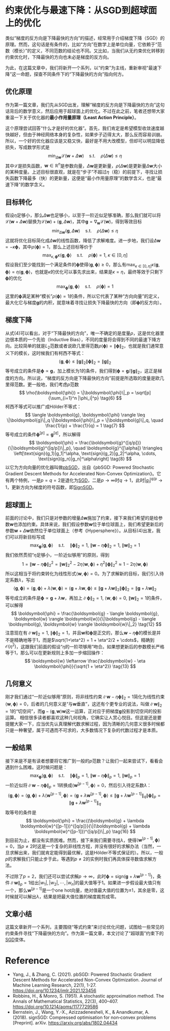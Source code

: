 # 约束优化与最速下降：从SGD到超球面上的优化

类似“梯度的反方向是下降最快的方向”的描述，经常用于介绍梯度下降（SGD）的原理。然而，这句话是有条件的，比如“方向”在数学上是单位向量，它依赖于“范数（模长）”的定义，不同范数的结论也不同。又比如，当我们从无约束优化转移到约束优化时，下降最快的方向也未必是梯度的反方向。

为此，在这篇文章中，我们将新开一个系列，以“约束”为主线，重新审视“最速下降”这一命题，探查不同条件下的“下降最快的方向”指向何方。

## 优化原理

作为第一篇文章，我们先从SGD出发，理解“梯度的反方向是下降最快的方向”这句话背后的数学意义，然后应用于超球面上的优化。不过在此之前，笔者还想带大家重温一下关于优化器的**最小作用量原理（Least Action Principle）**。

这个原理尝试回答“什么才是好的优化器”。首先，我们肯定是希望模型收敛速度越快越好，但由于神经网络本身的复杂性，如果步子迈得太大，那么反而容易训崩。所以，一个好的优化器应该是又稳又快，最好是不用大改模型，但却可以明显降低损失，写成数学形式是
$$
\min_{\Delta\boldsymbol{w}} \mathcal{L}(\boldsymbol{w} + \Delta\boldsymbol{w}) \quad \text{s.t.} \quad \rho(\Delta\boldsymbol{w}) \leq \eta \tag{1}
$$
其中$\mathcal{L}$是损失函数，$\boldsymbol{w} \in \mathbb{R}^n$是参数向量，$\Delta\boldsymbol{w}$是更新量，$\rho(\Delta\boldsymbol{w})$是更新量$\Delta\boldsymbol{w}$大小的某种度量。上述目标很直观，就是在“步子”不超过$\eta$（稳）的前提下，寻找让损失函数下降最多（快）的更新量，这便是“最小作用量原理”的数学含义，也是“最速下降”的数学含义。

## 目标转化

假设$\eta$足够小，那么$\Delta\boldsymbol{w}$也足够小，以至于一阶近似足够准确，那么我们就可以将$\mathcal{L}(\boldsymbol{w} + \Delta\boldsymbol{w})$替换为$\mathcal{L}(\boldsymbol{w}) + \langle \boldsymbol{g}, \Delta\boldsymbol{w} \rangle$，其中$\boldsymbol{g} = \nabla_{\boldsymbol{w}} \mathcal{L}(\boldsymbol{w})$，得到等效目标
$$
\min_{\Delta\boldsymbol{w}} \langle \boldsymbol{g}, \Delta\boldsymbol{w} \rangle \quad \text{s.t.} \quad \rho(\Delta\boldsymbol{w}) \leq \eta \tag{2}
$$
这就将优化目标简化成$\Delta\boldsymbol{w}$的线性函数，降低了求解难度。进一步地，我们设$\Delta\boldsymbol{w} = -\kappa \boldsymbol{\phi}$，其中$\rho(\boldsymbol{\phi}) = 1$，那么上述目标等价于
$$
\max_{\kappa, \boldsymbol{\phi}} \kappa \langle \boldsymbol{g}, \boldsymbol{\phi} \rangle \quad \text{s.t.} \quad \rho(\boldsymbol{\phi}) = 1,\ \kappa \in [0, \eta] \tag{3}
$$
假设我们至少能找到一个满足条件的$\boldsymbol{\phi}$使得$\langle \boldsymbol{g}, \boldsymbol{\phi} \rangle \geq 0$，那么有$\max_{\kappa \in [0, \eta]} \kappa \langle \boldsymbol{g}, \boldsymbol{\phi} \rangle = \eta \langle \boldsymbol{g}, \boldsymbol{\phi} \rangle$，也就是$\kappa$的优化可以事先求出来，结果是$\kappa = \eta$，最终等效于只剩下$\boldsymbol{\phi}$的优化
$$
\max_{\boldsymbol{\phi}} \langle \boldsymbol{g}, \boldsymbol{\phi} \rangle \quad \text{s.t.} \quad \rho(\boldsymbol{\phi}) = 1 \tag{4}
$$
这里的$\boldsymbol{\phi}$满足某种“模长”$\rho(\boldsymbol{\phi}) = 1$的条件，所以它代表了某种“方向向量”的定义，最大化它与梯度$\boldsymbol{g}$的内积，就意味着寻找让损失下降最快的方向（即$\boldsymbol{\phi}$的反方向）。

## 梯度下降

从式(4)可以看出，对于“下降最快的方向”，唯一不确定的是度量$\rho$，这是优化器里边很本质的一个先验（Inductive Bias），不同的度量将会得到不同的最速下降方向。比较简单的就是$L_2$范数或者说欧几里得范数$\rho(\boldsymbol{\phi}) = \|\boldsymbol{\phi}\|_2$，也就是我们通常意义下的模长，这时候我们有柯西不等式：
$$
\langle \boldsymbol{g}, \boldsymbol{\phi} \rangle \leq \|\boldsymbol{g}\|_2 \|\boldsymbol{\phi}\|_2 = \|\boldsymbol{g}\|_2 \tag{5}
$$
等号成立的条件是$\boldsymbol{\phi} \propto \boldsymbol{g}$，加上模长为1的条件，我们得到$\boldsymbol{\phi} = \boldsymbol{g} / \|\boldsymbol{g}\|_2$，这正是梯度的方向。所以说，“梯度的反方向是下降最快的方向”前提是所选取的度量是欧几里得范数。更一般地，我们考虑$p$范数
$$
\rho(\boldsymbol{\phi}) = \|\boldsymbol{\phi}\|_p = \sqrt[p]{\sum_{i=1}^n |\phi_i|^p} \tag{6}
$$
柯西不等式可以推广成Hölder不等式：
$$
\langle \boldsymbol{g}, \boldsymbol{\phi} \rangle \leq \|\boldsymbol{g}\|_q \|\boldsymbol{\phi}\|_p = \|\boldsymbol{g}\|_q, \quad \frac{1}{p} + \frac{1}{q} = 1 \tag{7}
$$
等号成立的条件$\boldsymbol{\phi}^{[p]} \propto \boldsymbol{g}^{[q]}$，所以解得
$$
\boldsymbol{\phi} = \frac{\boldsymbol{g}^{[q/p]}}{\|\boldsymbol{g}^{[q/p]}\|_p}, \quad \boldsymbol{g}^{[\alpha]} \triangleq \left[\text{sign}(g_1)|g_1|^\alpha, \text{sign}(g_2)|g_2|^\alpha, \cdots, \text{sign}(g_n)|g_n|^\alpha\right] \tag{8}
$$
以它为方向向量的优化器叫做[pbSGD](https://doi.org/10.1234/jmlr.2021.123456)，出自《pbSGD: Powered Stochastic Gradient Descent Methods for Accelerated Non-Convex Optimization》。它有两个特例，一是$p=q=2$是退化为[SGD](https://doi.org/10.1214/aoms/1177729586)，二是$p \to \infty$时$q \to 1$，此时$|g_i|^{q/p} \to 1$，更新方向为梯度的符号函数，即[SignSGD](https://arxiv.org/abs/1802.04434)。

## 超球面上

前面的讨论中，我们只是对参数的增量$\Delta\boldsymbol{w}$施加了约束，接下来我们希望的是给参数$\boldsymbol{w}$也添加约束。具体来说，我们假设参数$\boldsymbol{w}$位于单位球面上，我们希望更新后的参数$\boldsymbol{w} + \Delta\boldsymbol{w}$依然位于单位球面上（参考《Hypersphere》）。从目标(4)出发，我们可以将新目标写成
$$
\max_{\boldsymbol{\phi}} \langle \boldsymbol{g}, \boldsymbol{\phi} \rangle \quad \text{s.t.} \quad \|\boldsymbol{\phi}\|_2 = 1,\ \|\boldsymbol{w} - \eta \boldsymbol{\phi}\|_2 = 1,\ \|\boldsymbol{w}\|_2 = 1 \tag{9}
$$
我们依然贯彻“$\eta$足够小，一阶近似够用”的原则，得到
$$
1 = \|\boldsymbol{w} - \eta \boldsymbol{\phi}\|_2^2 = \|\boldsymbol{w}\|_2^2 - 2\eta \langle \boldsymbol{w}, \boldsymbol{\phi} \rangle + \eta^2 \|\boldsymbol{\phi}\|_2^2 \approx 1 - 2\eta \langle \boldsymbol{w}, \boldsymbol{\phi} \rangle \tag{10}
$$
所以这相当于将约束转化为线性形式$\langle \boldsymbol{w}, \boldsymbol{\phi} \rangle = 0$。为了求解新的目标，我们引入待定系数$\lambda$，写出
$$
\langle \boldsymbol{g}, \boldsymbol{\phi} \rangle = \langle \boldsymbol{g}, \boldsymbol{\phi} \rangle + \lambda \langle \boldsymbol{w}, \boldsymbol{\phi} \rangle = \langle \boldsymbol{g} + \lambda \boldsymbol{w}, \boldsymbol{\phi} \rangle \leq \|\boldsymbol{g} + \lambda \boldsymbol{w}\|_2 \|\boldsymbol{\phi}\|_2 = \|\boldsymbol{g} + \lambda \boldsymbol{w}\|_2 \tag{11}
$$
等号成立的条件是$\boldsymbol{\phi} \propto \boldsymbol{g} + \lambda \boldsymbol{w}$，再加上$\|\boldsymbol{\phi}\|_2=1,\ \langle \boldsymbol{w}, \boldsymbol{\phi} \rangle=0,\ \|\boldsymbol{w}\|_2=1$的条件，可以解得
$$
\boldsymbol{\phi} = \frac{\boldsymbol{g} - \langle \boldsymbol{g}, \boldsymbol{w} \rangle \boldsymbol{w}}{\|\boldsymbol{g} - \langle \boldsymbol{g}, \boldsymbol{w} \rangle \boldsymbol{w}\|_2} \tag{12}
$$
注意现在有$\|\boldsymbol{w}\|_2=1,\ \|\boldsymbol{\phi}\|_2=1$，并且$\boldsymbol{w}$和$\boldsymbol{\phi}$是正交的，那么$\boldsymbol{w} - \eta \boldsymbol{\phi}$的模长是并不是精确地等于1，而是$\sqrt{1+\eta^2} = 1 + \eta^2/2 + \cdots$，精确到$\mathcal{O}(\eta^2)$，这跟我们前面的假设“$\eta$的一阶项够用”吻合。如果想更新后的参数模长严格等于1，那么可以在更新规则上多加一步缩回操作：
$$
\boldsymbol{w} \leftarrow \frac{\boldsymbol{w} - \eta \boldsymbol{\phi}}{\sqrt{1 + \eta^2}} \tag{13}
$$

## 几何意义

刚才我们通过“一阶近似够用”原则，将非线性约束$\|\boldsymbol{w} - \eta \boldsymbol{\phi}\|_2 = 1$简化为线性约束$\langle \boldsymbol{w}, \boldsymbol{\phi} \rangle = 0$，后者的几何意义是“与$\boldsymbol{w}$垂直”，这还有个更专业的说法，叫做$\|\boldsymbol{w}\|_2=1$的“切空间”，而$\boldsymbol{g} - \langle \boldsymbol{g}, \boldsymbol{w} \rangle \boldsymbol{w}$这一运算，正对应于把梯度$\boldsymbol{g}$投影到切空间的投影运算。
相信很多读者都喜欢这种几何视角，它确实让人赏心悦目。但这是还是要提醒大家一下，应当优先认真理解代数求解过程，因为清晰的几何意义很多时候都只是一种奢望，属于可遇而不可求的，大多数情况下复杂的代数过程才是本质。

## 一般结果

接下来是不是有读者想要将它推广到一般的$p$范数？让我们一起来尝试下，看看会遇到什么困难。这时候问题是：
$$
\max_{\boldsymbol{\phi}} \langle \boldsymbol{g}, \boldsymbol{\phi} \rangle \quad \text{s.t.} \quad \|\boldsymbol{\phi}\|_p = 1,\ \|\boldsymbol{w} - \eta \boldsymbol{\phi}\|_p = 1,\ \|\boldsymbol{w}\|_p = 1 \tag{14}
$$
一阶近似将$\|\boldsymbol{w} - \eta \boldsymbol{\phi}\|_p = 1$转换成$\langle \boldsymbol{w}^{[p-1]}, \boldsymbol{\phi} \rangle = 0$，然后引入待定系数$\lambda$：
$$
\langle \boldsymbol{g}, \boldsymbol{\phi} \rangle = \langle \boldsymbol{g}, \boldsymbol{\phi} \rangle + \lambda \langle \boldsymbol{w}^{[p-1]}, \boldsymbol{\phi} \rangle = \langle \boldsymbol{g} + \lambda \boldsymbol{w}^{[p-1]}, \boldsymbol{\phi} \rangle \leq \|\boldsymbol{g} + \lambda \boldsymbol{w}^{[p-1]}\|_q \|\boldsymbol{\phi}\|_p = \|\boldsymbol{g} + \lambda \boldsymbol{w}^{[p-1]}\|_q \tag{15}
$$
取等号的条件是
$$
\boldsymbol{\phi} = \frac{(\boldsymbol{g} + \lambda \boldsymbol{w}^{[p-1]})^{[q/p]}}{\|(\boldsymbol{g} + \lambda \boldsymbol{w}^{[p-1]})^{[q/p]}\|_p} \tag{16}
$$
到目前为止，都没有实质困难。然而，接下来我们需要寻找$\lambda$，使得$\langle \boldsymbol{w}^{[p-1]}, \boldsymbol{\phi} \rangle = 0$，当$p \neq 2$时这是一个复杂的非线性方程，并没有很好的求解办法（当然，一旦求解出来，我们就肯定能得到最优解，这是Hölder不等式保证的）。所以，一般$p$的求解我们只能止步于此，等遇到$p \neq 2$的实例时我们再具体探寻数值求解方法。

不过除了$p=2$，我们还可以尝试求解$p \to \infty$，此时$\boldsymbol{\phi} = \text{sign}(\boldsymbol{g} + \lambda \boldsymbol{w}^{[p-1]})$，条件$\|\boldsymbol{w}\|_p = 1$给出$|w_1|, |w_2|, \cdots, |w_n|$的最大值等于1。如果进一步假设最大值只有一个，那么$\boldsymbol{w}^{[p-1]}$是一个one hot向量，绝对值最大值的位置为$\pm 1$，其余是零，这时候就可以解出$\lambda$，结果是把最大值位置的梯度裁剪成零。

## 文章小结

这篇文章新开一个系列，主要围绕“等式约束”来讨论优化问题，试图给一些常见的约束条件寻找“下降最快的方向”。作为第一篇文章，本文讨论了“超球面”约束下的[SGD](https://doi.org/10.1214/aoms/1177729586)变体。

# Reference
- Yang, J., & Zhang, C. (2021). pbSGD: Powered Stochastic Gradient Descent Methods for Accelerated Non-Convex Optimization. Journal of Machine Learning Research, 22(1), 1-27. https://doi.org/10.1234/jmlr.2021.123456
- Robbins, H., & Monro, S. (1951). A stochastic approximation method. The Annals of Mathematical Statistics, 22(3), 400–407. https://doi.org/10.1214/aoms/1177729586
- Bernstein, J., Wang, Y.-X., Azizzadenesheli, K., & Anandkumar, A. (2018). signSGD: Compressed optimisation for non‐convex problems [Preprint]. arXiv. https://arxiv.org/abs/1802.04434

